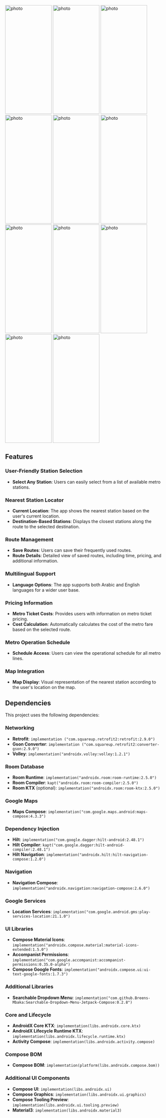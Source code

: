 
<img src="https://github.com/user-attachments/assets/c5f156bc-d8d2-46f6-8007-d185bc2b966c" alt="photo" width="150" height="350"/>
<img src="https://github.com/user-attachments/assets/f198dac7-9903-4453-88e1-64f8ab94eeee" alt="photo" width="150" height="350"/>
<img src="https://github.com/user-attachments/assets/b78764d1-5938-4937-88b5-766cafbc700a" alt="photo" width="150" height="350"/>
<img src="https://github.com/user-attachments/assets/cee847ca-5056-4ac9-ab2f-cf6c84bd621f" alt="photo" width="150" height="350"/>
<img src="https://github.com/user-attachments/assets/65b9f9cd-483c-4352-ad77-b3f08e72468a" alt="photo" width="150" height="350"/>
<img src="https://github.com/user-attachments/assets/df3ca4c1-b3ce-472e-ab3e-2fd8346daade" alt="photo" width="150" height="350"/>
<img src="https://github.com/user-attachments/assets/a0ea0e74-64b4-4b5a-80a4-24383774f77e" alt="photo" width="150" height="350"/>
<img src="https://github.com/user-attachments/assets/6128e184-6b71-4ba1-90c4-cfbf853deb2e" alt="photo" width="150" height="350"/>
<img src="https://github.com/user-attachments/assets/a70b4451-198f-41ef-81d0-969c62a2b1bd" alt="photo" width="150" height="350"/>
<img src="https://github.com/user-attachments/assets/dd118666-b781-4b7a-9b55-8708867b37f1" alt="photo" width="150" height="350"/>
<img src="https://github.com/user-attachments/assets/69b972f0-f738-44fe-9b0a-31cb4b0cc806" alt="photo" width="150" height="350"/>


## Features

### User-Friendly Station Selection
- **Select Any Station**: Users can easily select from a list of available metro stations.

### Nearest Station Locator
- **Current Location**: The app shows the nearest station based on the user's current location.
- **Destination-Based Stations**: Displays the closest stations along the route to the selected destination.

### Route Management
- **Save Routes**: Users can save their frequently used routes.
- **Route Details**: Detailed view of saved routes, including time, pricing, and additional information.

### Multilingual Support
- **Language Options**: The app supports both Arabic and English languages for a wider user base.

### Pricing Information
- **Metro Ticket Costs**: Provides users with information on metro ticket pricing.
- **Cost Calculation**: Automatically calculates the cost of the metro fare based on the selected route.

### Metro Operation Schedule
- **Schedule Access**: Users can view the operational schedule for all metro lines.

### Map Integration
- **Map Display**: Visual representation of the nearest station according to the user's location on the map.
## Dependencies

This project uses the following dependencies:

### Networking
- **Retrofit**: `implementation ("com.squareup.retrofit2:retrofit:2.9.0")`
- **Gson Converter**: `implementation ("com.squareup.retrofit2:converter-gson:2.9.0")`
- **Volley**: `implementation("androidx.volley:volley:1.2.1")`

### Room Database
- **Room Runtime**: `implementation("androidx.room:room-runtime:2.5.0")`
- **Room Compiler**: `kapt("androidx.room:room-compiler:2.5.0")`
- **Room KTX** (optional): `implementation("androidx.room:room-ktx:2.5.0")`

### Google Maps
- **Maps Compose**: `implementation("com.google.maps.android:maps-compose:4.3.3")`

### Dependency Injection
- **Hilt**: `implementation("com.google.dagger:hilt-android:2.48.1")`
- **Hilt Compiler**: `kapt("com.google.dagger:hilt-android-compiler:2.48.1")`
- **Hilt Navigation**: `implementation("androidx.hilt:hilt-navigation-compose:1.2.0")`

### Navigation
- **Navigation Compose**: `implementation("androidx.navigation:navigation-compose:2.6.0")`

### Google Services
- **Location Services**: `implementation("com.google.android.gms:play-services-location:21.1.0")`

### UI Libraries
- **Compose Material Icons**: `implementation("androidx.compose.material:material-icons-extended:1.5.0")`
- **Accompanist Permissions**: `implementation("com.google.accompanist:accompanist-permissions:0.35.0-alpha")`
- **Compose Google Fonts**: `implementation("androidx.compose.ui:ui-text-google-fonts:1.7.3")`

### Additional Libraries
- **Searchable Dropdown Menu**: `implementation("com.github.Breens-Mbaka:Searchable-Dropdown-Menu-Jetpack-Compose:0.2.8")`

### Core and Lifecycle
- **AndroidX Core KTX**: `implementation(libs.androidx.core.ktx)`
- **AndroidX Lifecycle Runtime KTX**: `implementation(libs.androidx.lifecycle.runtime.ktx)`
- **Activity Compose**: `implementation(libs.androidx.activity.compose)`

### Compose BOM
- **Compose BOM**: `implementation(platform(libs.androidx.compose.bom))`

### Additional UI Components
- **Compose UI**: `implementation(libs.androidx.ui)`
- **Compose Graphics**: `implementation(libs.androidx.ui.graphics)`
- **Compose Tooling Preview**: `implementation(libs.androidx.ui.tooling.preview)`
- **Material3**: `implementation(libs.androidx.material3)`





